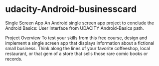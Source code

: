 # udacity-Android-businesscard
Single Screen App
An Android single screen app project to conclude the Android Basics: User Interface from UDACITY Android-Basics path.

Project Overview
To test your skills from this free course, design and implement a single screen app that displays information about a fictional small business. Think along the lines of your favorite coffeeshop, local restaurant, or that gem of a store that sells those rare comic books or records.
